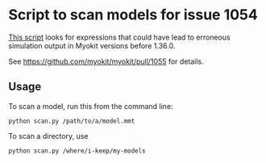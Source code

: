 # Script to scan models for issue 1054

[This script](https://github.com/myokit/scan-1054/blob/main/scan.py) looks for expressions that could have lead to erroneous simulation output in Myokit versions before 1.36.0.

See https://github.com/myokit/myokit/pull/1055 for details.

## Usage

To scan a model, run this from the command line:

```
python scan.py /path/to/a/model.mmt
```

To scan a directory, use


```
python scan.py /where/i-keep/my-models
```

